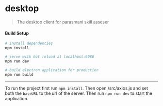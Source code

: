 # desktop

> The desktop client for parasmani skill asseser

#### Build Setup

``` bash
# install dependencies
npm install

# serve with hot reload at localhost:9080
npm run dev

# build electron application for production
npm run build

```

---

To run the project first run `npm install`. Then open /src/axios.js and set both the `baseURL` to the url of the server. Then run `npm run dev` to start the application.
